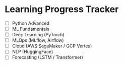 
# Learning Progress Tracker

- [ ] Python Advanced
- [ ] ML Fundamentals
- [ ] Deep Learning (PyTorch)
- [ ] MLOps (MLflow, Airflow)
- [ ] Cloud (AWS SageMaker / GCP Vertex)
- [ ] NLP (HuggingFace)
- [ ] Forecasting (LSTM / Transformer)

